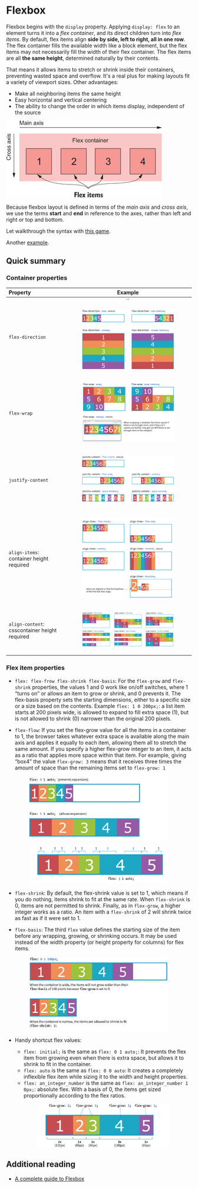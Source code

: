 # Flexbox

Flexbox begins with the `display` property. Applying `display: flex` to an element turns it into a *flex container*, and its direct children turn into *flex items*. By default, flex items align **side by side, left to right, all in one row**. The flex container fills the available width like a block element, but the flex items may not necessarily fill the width of their flex container. The flex items are all **the same height**, determined naturally by their contents.

That means it allows items to stretch or shrink inside their containers, preventing wasted space and overflow. It's a real plus for making layouts fit a variety of viewport sizes. Other advantages:

- Make all neighboring items the same height
- Easy horizontal and vertical centering
- The ability to change the order in which items display, independent of the source

![](../images/flexbox_1.jpg)

Because flexbox layout is defined in terms of the *main axis* and *cross axis*, we use the terms **start** and **end** in reference to the axes, rather than left and right or top and bottom.

Let walkthrough the syntax with <a href="https://flexboxfroggy.com" target="_blank">this game</a>.

Another <a href="" target="_blank">example</a>.

## Quick summary

### Container properties

| Property | Example |
|:--|:--:|
| `flex-direction` | ``<p align="center"><img src="../images/css_flex-direction.png" width="75%" /></p> |
| `flex-wrap` | <p align="center"><img src="../images/css_flex-wrap.png" width="75%" /></p> |
| `justify-content` | <p align="center"><img src="../images/css_justify-content.png" width="75%" /></p> |
| `align-items`: container height required | <p align="center"><img src="../images/css_align-items.png" width="75%" /></p> |
| `align-content`: csscontainer height required | <p align="center"><img src="../images/css_align-content.png" width="75%" /></p> |

### Flex item properties

- `flex: flex-frow flex-shrink flex-basis`: For the `flex-grow` and `flex-shrink` properties, the values 1 and 0 work like on/off switches, where 1 “turns on” or allows an item to grow or shrink, and 0 prevents it. The flex-basis property sets the starting dimensions, either to a specific size or a size based on the contents. Example `flex: 1 0 200px;`: a list item starts at 200 pixels wide, is allowed to expand to fill extra space (1), but is not allowed to shrink (0) narrower than the original 200 pixels.

- `flex-flow`: If you set the flex-grow value for all the items in a container to 1, the browser takes whatever extra space is available along the main axis and applies it equally to each item, allowing them all to stretch the same amount. If you specify a higher flex-grow integer to an item, it acts as a ratio that applies more space within that item. For example, giving “box4” the value `flex-grow: 3` means that it receives three times the amount of space than the remaining items set to `flex-grow: 1`
<p align="center"><img src="../images/css_flex-grow.png" width="75%" /></p>
<p align="center"><img src="../images/css_flex-grow2.png" width="75%" /></p>

- `flex-shrink`: By default, the flex-shrink value is set to 1, which means if you do nothing, items shrink to fit at the same rate. When `flex-shrink` is 0, items are not permitted to shrink.  Finally, as in `flex-grow`, a higher integer works as a ratio. An item with a `flex-shrink` of 2 will shrink twice as fast as if it were set to 1.

- `flex-basis`: The third `flex` value defines the starting size of the item before any wrapping, growing, or shrinking occurs. It may be used instead of the width property (or height property for columns) for flex items.
<p align="center"><img src="../images/css_flex-basis.png" width="75%" /></p>

- Handy shortcut flex values:
  - `flex: initial;` is the same as `flex: 0 1 auto;`: It prevents the flex item from growing even when there is extra space, but allows it to shrink to fit in the container.
  - `flex: auto` is the same as `flex: 0 0 auto`: It creates a completely inflexible flex item while sizing it to the width and height properties.
  - `flex: an_integer_number` is the same as `flex: an_integer_number 1 0px;`: absolute flex. With a basis of 0, the items get sized proportionally according to the flex ratios.

  <p align="center"><img src="../images/css_absolute_flex.png" width="75%" /></p>

## Additional reading

- [A complete guide to Flexbox](https://css-tricks.com/snippets/css/a-guide-to-flexbox/)